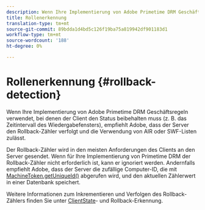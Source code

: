 ```yaml
---
description: Wenn Ihre Implementierung von Adobe Primetime DRM Geschäftsregeln verwendet, bei denen der Client den Status beibehalten muss (z. B. das Zeitintervall des Wiedergabefensters), empfiehlt Adobe, dass der Server den Rollback-Zähler verfolgt und die Verwendung von AIR oder SWF-Listen zulässt.
title: Rollenerkennung
translation-type: tm+mt
source-git-commit: 89bdda1d4bd5c126f19ba75a819942df901183d1
workflow-type: tm+mt
source-wordcount: '188'
ht-degree: 0%

---
```



# Rollenerkennung {#rollback-detection}

Wenn Ihre Implementierung von Adobe Primetime DRM Geschäftsregeln verwendet, bei denen der Client den Status beibehalten muss (z. B. das Zeitintervall des Wiedergabefensters), empfiehlt Adobe, dass der Server den Rollback-Zähler verfolgt und die Verwendung von AIR oder SWF-Listen zulässt.

Der Rollback-Zähler wird in den meisten Anforderungen des Clients an den Server gesendet. Wenn für Ihre Implementierung von Primetime DRM der Rollback-Zähler nicht erforderlich ist, kann er ignoriert werden. Andernfalls empfiehlt Adobe, dass der Server die zufällige Computer-ID, die mit [MachineToken.getUniqueId()](https://help.adobe.com/en_US/primetime/api/drm-apis/server/javadocs-flashaccess-pro/com/adobe/flashaccess/sdk/cert/MachineId.html#getUniqueId()) abgerufen wird, und den aktuellen Zählerwert in einer Datenbank speichert.

Weitere Informationen zum Inkrementieren und Verfolgen des Rollback-Zählers finden Sie unter [ClientState](https://help.adobe.com/en_US/primetime/api/drm-apis/server/javadocs-flashaccess-pro/com/adobe/flashaccess/sdk/protocol/ClientState.html)- und Rollback-Erkennung.